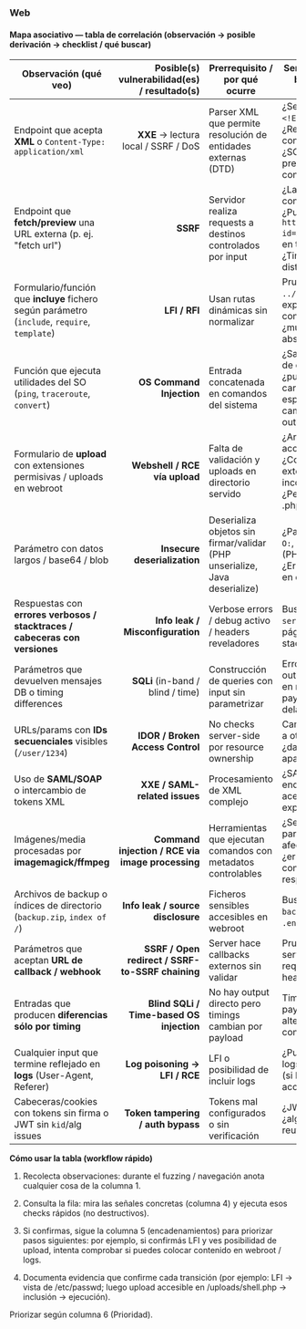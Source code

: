 ### Web
#### Mapa asociativo — tabla de correlación (observación → posible derivación → checklist / qué buscar)

| Observación (qué veo)                                                                         |     Posible(s) vulnerabilidad(es) / resultado(s) | Prerrequisito / por qué ocurre                                             | Señales concretas a buscar (checks rápidos)                                                                                                                | Puede derivar en / qué buscar después (encadenamiento)                   |  Prioridad |
| --------------------------------------------------------------------------------------------- | -----------------------------------------------: | -------------------------------------------------------------------------- | ---------------------------------------------------------------------------------------------------------------------------------------------------------- | ------------------------------------------------------------------------ | ---------: |
| Endpoint que acepta **XML** o `Content-Type: application/xml`                                 |             **XXE** → lectura local / SSRF / DoS | Parser XML que permite resolución de entidades externas (DTD)              | ¿Se aceptan `<!ENTITY>`? ¿Respuesta cambia con entidades? ¿SOAP/SAML presentes? ¿Errores con parser?                                                       | SSRF a `http://169.254.169.254`, `file:///etc/passwd`, port-scan interno |       Alta |
| Endpoint que **fetch/preview** una URL externa (p. ej. "fetch url")                           |                                         **SSRF** | Servidor realiza requests a destinos controlados por input                 | ¿La respuesta refleja contenido remoto? ¿Puedes solicitar `http://example.com/?id=X` y ver el request en tu servidor? ¿Timeouts/timing distintos por host? | Acceso a metadata cloud, admin panels internos, pivot a Redis/DB         |       Alta |
| Formulario/función que **incluye** fichero según parámetro (`include`, `require`, `template`) |                                    **LFI / RFI** | Usan rutas dinámicas sin normalizar                                        | Prueba `../../etc/passwd` (sin explotar): ¿aparece contenido? ¿muestran rutas absolutas en errores?                                                        | LFI → lectura de secrets; LFI + upload/logpoison → RCE                   |       Alta |
| Función que ejecuta utilidades del SO (`ping`, `traceroute`, `convert`)                       |                         **OS Command Injection** | Entrada concatenada en comandos del sistema                                | ¿Salida muestra texto de comando? ¿puedes inyectar caracteres especiales y ver cambio en output/tiempos?                                                   | Shell interactiva / RCE-equivalente                                      |       Alta |
| Formulario de **upload** con extensiones permisivas / uploads en webroot                      |                    **Webshell / RCE vía upload** | Falta de validación y uploads en directorio servido                        | ¿Archivo subido accesible por URL? ¿Content-type vs extensión inconsistente? ¿Permite .php/.jsp/.aspx?                                                     | Upload -> incluir/ejecutar -> RCE                                        |       Alta |
| Parámetro con datos largos / base64 / blob                                                    |                     **Insecure deserialization** | Deserializa objetos sin firmar/validar (PHP unserialize, Java deserialize) | ¿Parámetro contiene `O:`, `rO0` (Java), `a:`(PHP)? ¿Errores/stacktraces en deserialización?                                                                | Gadget chain → RCE / escalation                                          |       Alta |
| Respuestas con **errores verbosos / stacktraces / cabeceras con versiones**                   |                 **Info leak / Misconfiguration** | Verbose errors / debug activo / headers reveladores                        | Buscar `.env`, `.git`, `server:` header, páginas de error con stacktrace                                                                                   | Identificar CVEs para versiones; facilita otros vectores (RCE, SQLi)     |   Muy alta |
| Parámetros que devuelven mensajes DB o timing differences                                     |                **SQLi** (in-band / blind / time) | Construcción de queries con input sin parametrizar                         | Errores SQL en output, diferencias en respuestas según payloads, timing delays                                                                             | Exfiltración; en algunos engines `LOAD_FILE` o `xp_cmdshell` → RCE       |       Alta |
| URLs/params con **IDs secuenciales** visibles (`/user/1234`)                                  |                 **IDOR / Broken Access Control** | No checks server-side por resource ownership                               | Cambia ID; ¿accedes a otros usuarios? ¿datos sensibles aparecen?                                                                                           | Escalada de acceso a recursos, admin panels                              | Media-alta |
| Uso de **SAML/SOAP** o intercambio de tokens XML                                              |                    **XXE / SAML-related issues** | Procesamiento de XML complejo                                              | ¿SAML response endpoints? ¿XML raw aceptado? ¿metadata expuesta?                                                                                           | XXE → SSRF/metadata/cloud                                                |       Alta |
| Imágenes/media procesadas por **imagemagick/ffmpeg**                                          | **Command injection / RCE via image processing** | Herramientas que ejecutan comandos con metadatos controlables              | ¿Se aceptan parámetros que afectan comando? ¿errores de convert/identify en respuesta?                                                                     | RCE por exploit de librerías/params                                      |      Media |
| Archivos de backup o índices de directorio (`backup.zip`, `index of /`)                       |                **Info leak / source disclosure** | Ficheros sensibles accesibles en webroot                                   | Buscar `.bak`, `.old`, `backup.zip`, `.sql`, `.env`, `.git/`                                                                                               | Obtain credentials/config → facilitar RCE/DB access                      |       Alta |
| Parámetros que aceptan **URL de callback / webhook**                                          | **SSRF / Open redirect / SSRF-to-SSRF chaining** | Server hace callbacks externos sin validar                                 | Prueba con tu servidor, observa request; verifica headers reflectados                                                                                      | SSRF encadenado a services internos                                      |       Alta |
| Entradas que producen **diferencias sólo por timing**                                         |         **Blind SQLi / Time-based OS injection** | No hay output directo pero timings cambian por payload                     | Time-based payloads (sleep) alteran latencia consistentemente                                                                                              | Exfil via timing → data leak                                             |      Media |
| Cualquier input que termine reflejado en **logs** (User-Agent, Referer)                       |                    **Log poisoning → LFI / RCE** | LFI o posibilidad de incluir logs                                          | ¿Puedes escribir en logs y luego incluir (si LFI existe)? ¿logs accesibles?                                                                                | LFI + logpoison → código ejecutado → RCE                                 | Media-alta |
| Cabeceras/cookies con tokens sin firma o JWT sin `kid`/alg issues                             |                **Token tampering / auth bypass** | Tokens mal configurados o sin verificación                                 | ¿JWT decodificable? ¿alg: none? ¿tokens reutilizables?                                                                                                     | Escalada de privilegios / account takeover                               |      Media |


**Cómo usar la tabla (workflow rápido)**

1. Recolecta observaciones: durante el fuzzing / navegación anota cualquier cosa de la columna 1.

2. Consulta la fila: mira las señales concretas (columna 4) y ejecuta esos checks rápidos (no destructivos).

3. Si confirmas, sigue la columna 5 (encadenamientos) para priorizar pasos siguientes: por ejemplo, si confirmás LFI y ves posibilidad de upload, intenta comprobar si puedes colocar contenido en webroot / logs.

4. Documenta evidencia que confirme cada transición (por ejemplo: LFI -> vista de /etc/passwd; luego upload accesible en /uploads/shell.php -> inclusión → ejecución).

Priorizar según columna 6 (Prioridad).

